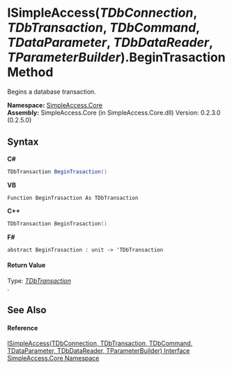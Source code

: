 # ISimpleAccess(*TDbConnection*, *TDbTransaction*, *TDbCommand*, *TDataParameter*, *TDbDataReader*, *TParameterBuilder*).BeginTrasaction Method 
 

Begins a database transaction.

**Namespace:**&nbsp;<a href="a16105b5-9ef0-1333-33d4-5a00c99c3614">SimpleAccess.Core</a><br />**Assembly:**&nbsp;SimpleAccess.Core (in SimpleAccess.Core.dll) Version: 0.2.3.0 (0.2.5.0)

## Syntax

**C#**<br />
``` C#
TDbTransaction BeginTrasaction()
```

**VB**<br />
``` VB
Function BeginTrasaction As TDbTransaction
```

**C++**<br />
``` C++
TDbTransaction BeginTrasaction()
```

**F#**<br />
``` F#
abstract BeginTrasaction : unit -> 'TDbTransaction 

```


#### Return Value
Type: <a href="0a1ff90a-7c2b-18a8-adb6-ac494a3c34b5">*TDbTransaction*</a><br />.

## See Also


#### Reference
<a href="0a1ff90a-7c2b-18a8-adb6-ac494a3c34b5">ISimpleAccess(TDbConnection, TDbTransaction, TDbCommand, TDataParameter, TDbDataReader, TParameterBuilder) Interface</a><br /><a href="a16105b5-9ef0-1333-33d4-5a00c99c3614">SimpleAccess.Core Namespace</a><br />
